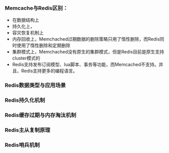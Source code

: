 ### Memcache与Redis区别：
- 在数据结构上
- 持久化上，
- 容灾恢复机制上
- 内存回收上，Memchached过期数据的删除策略只用了惰性删除，而Redis同时使用了惰性删除和定期删除
- 集群模式上，Memchached没有原生的集群模式，但是Redis目前是原生支持cluster模式的
- Redis支持发布订阅模型、lua脚本、事务等功能，而Memcached不支持。并且，Redis支持更多的编程语言。

### Redis数据类型与应用场景

### Redis持久化机制

### Redis缓存过期与内存淘汰机制

### Redis主从复制原理

### Redis哨兵机制
